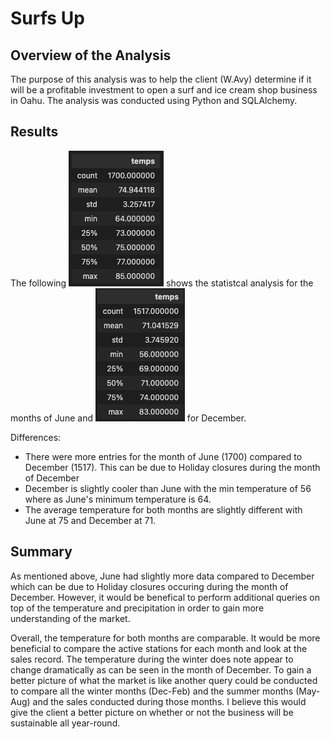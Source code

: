 # **Surfs Up**

## **Overview of the Analysis**

The purpose of this analysis was to help the client (W.Avy) determine if it will be a profitable investment to open a surf and ice cream shop business in Oahu. The analysis was conducted using Python and SQLAlchemy. 

## **Results** 

The following ![image](https://github.com/tutran90/surfs_up/blob/main/June%20Statistics.png) shows the statistcal analysis for the months of June and ![image](https://github.com/tutran90/surfs_up/blob/main/Dec.%20Statistics.png) for December. 

Differences: 
- There were more entries for the month of June (1700) compared to December (1517). This can be due to Holiday closures during the month of December 
- December is slightly cooler than June with the min temperature of 56 where as June's minimum temperature is 64. 
- The average temperature for both months are slightly different with June at 75 and December at 71. 

## **Summary** 

As mentioned above, June had slightly more data compared to December which can be due to Holiday closures occuring during the month of December. However, it would be benefical to perform additional queries on top of the temperature and precipitation in order to gain more understanding of the market. 

Overall, the temperature for both months are comparable. It would be more beneficial to compare the active stations for each month and look at the sales record. The temperature during the winter does note appear to change dramatically as can be seen in the month of December. To gain a better picture of what the market is like another query could be conducted to compare all the winter months (Dec-Feb) and the summer months (May-Aug) and the sales conducted during those months. I believe this would give the client a better picture on whether or not the business will be sustainable all year-round. 
